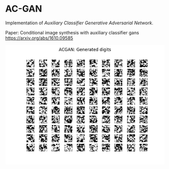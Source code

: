 # AC-GAN
Implementation of _Auxiliary Classifier Generative Adversarial Network_.

Paper: Conditional image synthesis with auxiliary classifier gans
       https://arxiv.org/abs/1610.09585

<p align="center">
    <img src="./acgan.gif" width="640"\>
</p>
